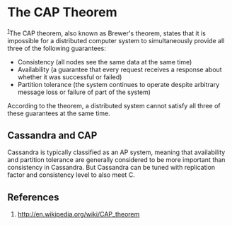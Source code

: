 # The CAP Theorem

<sup>[1](#ref_1)</sup>The CAP theorem, also known as Brewer's theorem, states that it is impossible for a distributed computer system to simultaneously provide all three of the following guarantees:
* Consistency (all nodes see the same data at the same time)
* Availability (a guarantee that every request receives a response about whether it was successful or failed)
* Partition tolerance (the system continues to operate despite arbitrary message loss or failure of part of the system)

According to the theorem, a distributed system cannot satisfy all three of these guarantees at the same time.

## Cassandra and CAP

Cassandra is typically classified as an AP system, meaning that availability and partition tolerance are generally considered to be more important than consistency in Cassandra. But Cassandra can be tuned with replication factor and consistency level to also meet C.

## References
1. <a name="ref_1"></a>http://en.wikipedia.org/wiki/CAP_theorem
